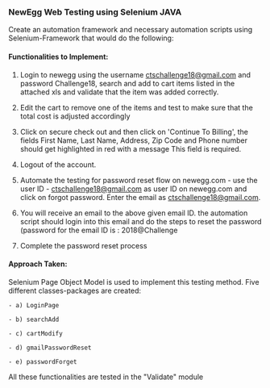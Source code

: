 ### NewEgg Web Testing using Selenium JAVA

Create an automation framework and necessary automation scripts using Selenium-Framework that would do the following:

#### Functionalities to Implement:

1) Login to newegg using the username ctschallenge18@gmail.com and password Challenge18, search and add to cart items listed in the attached xls and validate that the item was added correctly.

2) Edit the cart to remove one of the items and test to make sure that the total cost is adjusted accordingly

3) Click on secure check out and then click on 'Continue To Billing', the fields First Name, Last Name, Address, Zip Code and Phone number should get highlighted in red with a message This field is required.

4) Logout of the account.

5) Automate the testing for password reset flow on newegg.com - use the user ID - ctschallenge18@gmail.com as user ID on newegg.com and click on forgot password. Enter the email as ctschallenge18@gmail.com.

6) You will receive an email to the above given email ID. the automation script should login into this email and do the steps to reset the password 
(password for the email ID is : 2018@Challenge

7) Complete the password reset process

#### Approach Taken:

Selenium Page Object Model is used to implement this testing method. Five different classes-packages are created:

    - a) LoginPage
    
    - b) searchAdd
    
    - c) cartModify
    
    - d) gmailPasswordReset
    
    - e) passwordForget
    
 All these functionalities are tested in the "Validate" module
